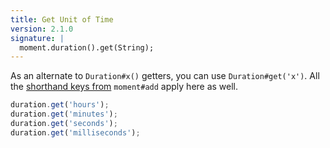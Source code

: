 ```yaml
---
title: Get Unit of Time
version: 2.1.0
signature: |
  moment.duration().get(String);
---
```



As an alternate to `Duration#x()` getters, you can use `Duration#get('x')`. All the [shorthand keys from](#/manipulating/add/) `moment#add` apply here as well.

```javascript
duration.get('hours');
duration.get('minutes');
duration.get('seconds');
duration.get('milliseconds');
```
